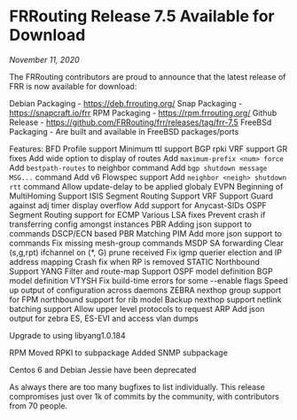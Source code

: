 # FRRouting Release 7.5 Available for Download
*November 11, 2020*

The FRRouting contributors are proud to announce that the latest release of FRR is now available for download:

Debian Packaging  - https://deb.frrouting.org/
Snap Packaging    - https://snapcraft.io/frr
RPM Packaging     - https://rpm.frrouting.org/
Github Release    - https://github.com/FRRouting/frr/releases/tag/frr-7.5
FreeBSd Packaging - Are built and available in FreeBSD packages/ports

Features:
  BFD
    Profile support
    Minimum ttl support
  BGP
    rpki VRF support
    GR fixes
    Add wide option to display of routes
    Add `maximum-prefix <num> force`
    Add `bestpath-routes` to neighbor command
    Add `bgp shutdown message MSG...` command
    Add v6 Flowspec support
    Add `neighbor <neigh> shutdown rtt` command
    Allow update-delay to be applied globaly
  EVPN
    Beginning of MultiHoming Support
  ISIS
    Segment Routing Support
  VRF Support
    Guard against adj timer display overflow
    Add support for Anycast-SIDs
  OSPF
    Segment Routing support for ECMP
    Various LSA fixes
    Prevent crash if transferring config amongst instances
  PBR
    Adding json support to commands
    DSCP/ECN based PBR Matching
  PIM
    Add more json support to commands
    Fix missing mesh-group commands
    MSDP SA forwarding
    Clear (s,g,rpt) ifchannel on (*, G) prune received
    Fix igmp querier election and IP address mapping
    Crash fix when RP is removed
  STATIC
    Northbound Support
  YANG
    Filter and route-map Support
    OSPF model definition
    BGP model definition
  VTYSH
    Fix build-time errors for some --enable flags
    Speed up output of configuration across daemons
  ZEBRA
    nexthop group support for FPM
    northbound support for rib model
    Backup nexthop support
    netlink batching support
    Allow upper level protocols to request ARP
    Add json output for zebra ES, ES-EVI and access vlan dumps

  Upgrade to using libyang1.0.184

  RPM
    Moved RPKI to subpackage
    Added SNMP subpackage

  Centos 6 and Debian Jessie have been deprecated

  As always there are too many bugfixes to list individually.  This release
  compromises just over 1k of commits by the community, with contributors from
  70 people.

